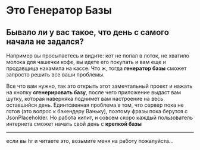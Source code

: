 # Это Генератор Базы

## Бывало ли у вас такое, что день с самого начала не задался?

Например вы просыпаетесь и видите: кот не попал в лоток, не хватило молока для чашечки кофе, вы идете его покупать и вам еще и продавщица нахамила на кассе. Что ж, тогда **генератор базы** сможет запросто решить все ваши проблемы. 

Все что вам нужно, так это открыть этот замечтальный проект и нажать на кнопку **сгенерировать базу**, после чего приложение выдаст вам шутку, которая наверняка поднимет вам настроение на весь оставшийся день. Единтсвенная проблема в том, что сервер пока не готов (это вопрос к бэкендеру Ваньку), поэтому фразы пока берутся с JsonPlaceholder. Но работа кипит, и совсем скоро каждый пользователь интернета сможет начать свой день с **крепкой базы**



---
если вы hr и читаете это, возьмите меня на работу пожалуйста...

